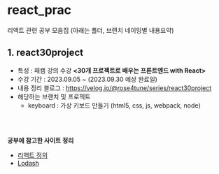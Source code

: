 # react_prac
리액트 관련 공부 모음집
(아래는 폴더, 브랜치 네이밍별 내용요약)

## 1. react30project
- 특성 : 패캠 강의 수강 **<30개 프로젝트로 배우는 프론트엔드 with React>**
- 수강 기간 : 2023.09.05 ~ (2023.09.30 예상 완료일)
- 내용 정리 블로그 : https://velog.io/@rose4tune/series/react30project
- 해당하는 브랜치 및 프로젝트
   * keyboard : 가상 키보드 만들기 (html5, css, js, webpack, node)

<br>

## 

**공부에 참고한 사이트 정리**
  * [리액트 정의](https://medium.com/wasd/%EA%B8%B0%EC%B4%88%EB%B6%80%ED%84%B0-%EB%B0%B0%EC%9A%B0%EB%8A%94-react-js-1531b18f7bb2)
  * [Lodash](https://lodash.com/)
